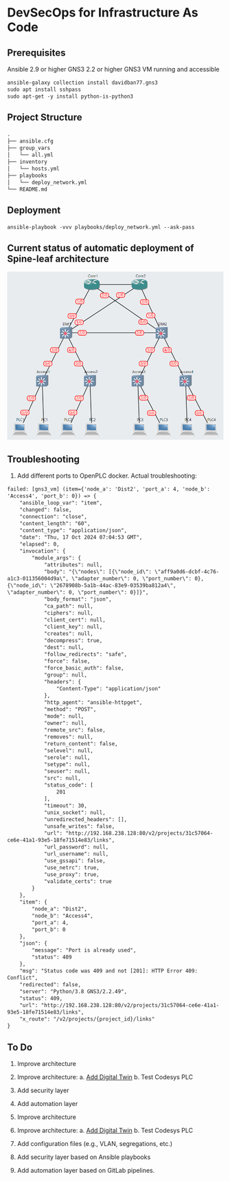 # DevSecOps for Infrastructure As Code

## Prerequisites

Ansible 2.9 or higher
GNS3 2.2 or higher
GNS3 VM running and accessible

```console
ansible-galaxy collection install davidban77.gns3
sudo apt install sshpass
sudo apt-get -y install python-is-python3
```

## Project Structure

```console
.
├── ansible.cfg
├── group_vars
│   └── all.yml
├── inventory
│   └── hosts.yml
├── playbooks
│   └── deploy_network.yml
└── README.md
```

## Deployment

```
ansible-playbook -vvv playbooks/deploy_network.yml --ask-pass
```

## Current status of automatic deployment of Spine-leaf architecture

![alt text](documentation/actual_net.png)


## Troubleshooting

1. Add different ports to OpenPLC docker.
Actual troubleshooting:

```
failed: [gns3_vm] (item={'node_a': 'Dist2', 'port_a': 4, 'node_b': 'Access4', 'port_b': 0}) => {
    "ansible_loop_var": "item",
    "changed": false,
    "connection": "close",
    "content_length": "60",
    "content_type": "application/json",
    "date": "Thu, 17 Oct 2024 07:04:53 GMT",
    "elapsed": 0,
    "invocation": {
        "module_args": {
            "attributes": null,
            "body": "{\"nodes\": [{\"node_id\": \"aff9a0d6-dcbf-4c76-a1c3-011356004d9a\", \"adapter_number\": 0, \"port_number\": 0}, {\"node_id\": \"2678908b-5a1b-44ac-83e9-03539ba812a4\", \"adapter_number\": 0, \"port_number\": 0}]}",
            "body_format": "json",
            "ca_path": null,
            "ciphers": null,
            "client_cert": null,
            "client_key": null,
            "creates": null,
            "decompress": true,
            "dest": null,
            "follow_redirects": "safe",
            "force": false,
            "force_basic_auth": false,
            "group": null,
            "headers": {
                "Content-Type": "application/json"
            },
            "http_agent": "ansible-httpget",
            "method": "POST",
            "mode": null,
            "owner": null,
            "remote_src": false,
            "removes": null,
            "return_content": false,
            "selevel": null,
            "serole": null,
            "setype": null,
            "seuser": null,
            "src": null,
            "status_code": [
                201
            ],
            "timeout": 30,
            "unix_socket": null,
            "unredirected_headers": [],
            "unsafe_writes": false,
            "url": "http://192.168.238.128:80/v2/projects/31c57064-ce6e-41a1-93e5-18fe71514e83/links",
            "url_password": null,
            "url_username": null,
            "use_gssapi": false,
            "use_netrc": true,
            "use_proxy": true,
            "validate_certs": true
        }
    },
    "item": {
        "node_a": "Dist2",
        "node_b": "Access4",
        "port_a": 4,
        "port_b": 0
    },
    "json": {
        "message": "Port is already used",
        "status": 409
    },
    "msg": "Status code was 409 and not [201]: HTTP Error 409: Conflict",
    "redirected": false,
    "server": "Python/3.8 GNS3/2.2.49",
    "status": 409,
    "url": "http://192.168.238.128:80/v2/projects/31c57064-ce6e-41a1-93e5-18fe71514e83/links",
    "x_route": "/v2/projects/{project_id}/links"
}
```

## To Do

1. Improve architecture 
1. Improve architecture:
    a. [Add Digital Twin](https://github.com/borgestassio/Wind-Turbine-Control)
    b. Test Codesys PLC
2. Add security layer
3. Add automation layer

1. Improve architecture 
2. Improve architecture:
    a. [Add Digital Twin](https://github.com/borgestassio/Wind-Turbine-Control)
    b. Test Codesys PLC
3. Add configuration files (e.g., VLAN, segregations, etc.)
4. Add security layer based on Ansible playbooks
5. Add automation layer based on GitLab pipelines.
